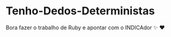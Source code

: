 # Tenho-Dedos-Deterministas
Bora fazer o trabalho de Ruby e apontar com o INDICAdor :sparkles: :heart:
